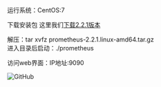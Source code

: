 运行系统：CentOS:7

下载安装包 这里我们[下载2.2.1版本](http://labfile.oss.aliyuncs.com/courses/1102/prometheus-2.2.1.linux-amd64.tar.gz)

解压：tar xvfz prometheus-2.2.1.linux-amd64.tar.gz<br>
进入目录后启动：./prometheus

访问web界面：IP地址:9090

![GitHub](https://github.com/lcePolarBear/Ops_Automation_Note/tree/master/files/architecture.png)